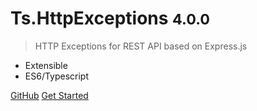 <!-- _coverpage.md -->


# Ts.HttpExceptions <small class="version">4.0.0</small>

> HTTP Exceptions for REST API based on Express.js

- Extensible
- ES6/Typescript

[GitHub](https://github.com/TypeProject/ts-httpexceptions/)
[Get Started](#tshttpexceptions)

